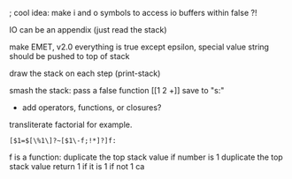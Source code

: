 ; cool idea: make i and o symbols to access io buffers within false ?!

IO can be an appendix (just read the stack)

make EMET, v2.0
everything is true except epsilon, special value
string should be pushed to top of stack

draw the stack on each step (print-stack)

smash the stack:
pass a false function [[1 2 +]] save to "s:"

* add operators, functions, or closures?


transliterate factorial for example.

`[$1=$[\%1\]?~[$1\-f;!*]?]f:`

f is a function:
    duplicate the top stack value
    if number is 1
    duplicate the top stack value
    return 1 if it is 1
    if not 1
    ca
    
